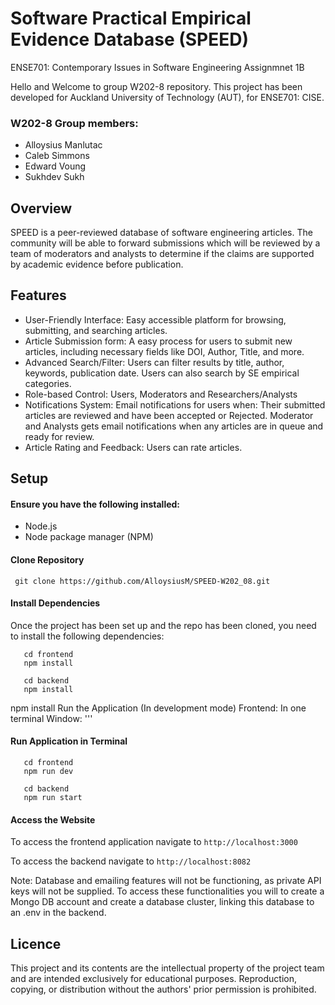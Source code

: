 # Software Practical Empirical Evidence Database (SPEED)
ENSE701: Contemporary Issues in Software Engineering Assignmnet 1B

Hello and Welcome to group W202-8 repository. This project has been developed for Auckland University of Technology (AUT), for ENSE701: CISE.

### W202-8 Group members:
- Alloysius Manlutac 
- Caleb Simmons
- Edward Voung
- Sukhdev Sukh

## Overview
SPEED is a peer-reviewed database of software engineering articles. The community will be able to forward submissions which will be reviewed by a team of moderators and analysts to determine if the claims are supported by academic evidence before publication.

## Features
- User-Friendly Interface: Easy accessible platform for browsing, submitting, and searching articles.
- Article Submission form: A easy process for users to submit new articles, including necessary fields like DOI, Author, Title, and more.
- Advanced Search/Filter: Users can filter results by title, author, keywords, publication date. Users can also search by SE empirical categories.
- Role-based Control: Users, Moderators and  Researchers/Analysts
- Notifications System: Email notifications for users when: Their submitted articles are reviewed and have been accepted or Rejected. Moderator and Analysts gets email notifications when any articles are in queue and ready for review.
- Article Rating and Feedback: Users can rate articles.

## Setup
#### Ensure you have the following installed:
- Node.js
- Node package manager (NPM)

#### Clone Repository
``` git clone https://github.com/AlloysiusM/SPEED-W202_08.git```

#### Install Dependencies
Once the project has been set up and the repo has been cloned, you need to install the following dependencies:

```
   cd frontend
   npm install
```
```
   cd backend
   npm install
```
npm install
Run the Application (In development mode)
Frontend: In one terminal Window:
'''

#### Run Application in Terminal
```
   cd frontend
   npm run dev
```
```
   cd backend
   npm run start
```
#### Access the Website
To access the frontend application navigate to ```http://localhost:3000``` 

To access the backend navigate to ```http://localhost:8082``` 

Note: 
Database and emailing features will not be functioning, as private API keys will not be supplied. To access these functionalities you will to create a Mongo DB account and create a database cluster, linking this database to an .env in the backend.


## Licence
This project and its contents are the intellectual property of the project team and are intended exclusively for educational purposes. Reproduction, copying, or distribution without the authors' prior permission is prohibited.
